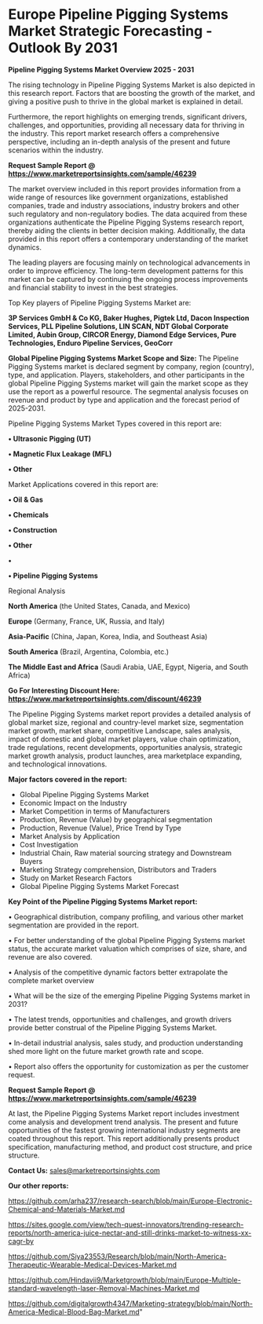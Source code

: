 # Europe Pipeline Pigging Systems Market Strategic Forecasting - Outlook By 2031

<Strong> Pipeline Pigging Systems Market Overview 2025 - 2031</strong>

The rising technology in Pipeline Pigging Systems Market is also depicted in this research report. Factors that are boosting the growth of the market, and giving a positive push to thrive in the global market is explained in detail.

Furthermore, the report highlights on emerging trends, significant drivers, challenges, and opportunities, providing all necessary data for thriving in the industry. This report market research offers a comprehensive perspective, including an in-depth analysis of the present and future scenarios within the industry.

<strong>Request Sample Report @ <a href=https://www.marketreportsinsights.com/sample/46239>https://www.marketreportsinsights.com/sample/46239</a></strong>

The market overview included in this report provides information from a wide range of resources like government organizations, established companies, trade and industry associations, industry brokers and other such regulatory and non-regulatory bodies. The data acquired from these organizations authenticate the Pipeline Pigging Systems research report, thereby aiding the clients in better decision making. Additionally, the data provided in this report offers a contemporary understanding of the market dynamics.

The leading players are focusing mainly on technological advancements in order to improve efficiency. The long-term development patterns for this market can be captured by continuing the ongoing process improvements and financial stability to invest in the best strategies.

Top Key players of Pipeline Pigging Systems Market are:

<strong>3P Services GmbH & Co KG, Baker Hughes, Pigtek Ltd, Dacon Inspection Services, PLL Pipeline Solutions, LIN SCAN, NDT Global Corporate Limited, Aubin Group, CIRCOR Energy, Diamond Edge Services, Pure Technologies, Enduro Pipeline Services, GeoCorr</strong>

<strong><b>Global Pipeline Pigging Systems Market Scope and Size:</b></strong>
The Pipeline Pigging Systems market is declared segment by company, region (country), type, and application. Players, stakeholders, and other participants in the global Pipeline Pigging Systems market will gain the market scope as they use the report as a powerful resource. The segmental analysis focuses on revenue and product by type and application and the forecast period of 2025-2031.

Pipeline Pigging Systems Market Types covered in this report are:

<strong>•  Ultrasonic Pigging (UT)

•  Magnetic Flux Leakage (MFL)

•  Other</strong>

Market Applications covered in this report are:

<strong>•  Oil & Gas

•  Chemicals

•  Construction

•  Other

•  

•  Pipeline Pigging Systems</strong> 

Regional Analysis

<strong>North America</strong> (the United States, Canada, and Mexico)

<strong>Europe</strong> (Germany, France, UK, Russia, and Italy)

<strong>Asia-Pacific</strong> (China, Japan, Korea, India, and Southeast Asia)

<strong>South America</strong> (Brazil, Argentina, Colombia, etc.)

<strong>The Middle East and Africa</strong> (Saudi Arabia, UAE, Egypt, Nigeria, and South Africa)

<strong>Go For Interesting Discount Here: <a href=https://www.marketreportsinsights.com/discount/46239>https://www.marketreportsinsights.com/discount/46239</a></strong>

The Pipeline Pigging Systems market report provides a detailed analysis of global market size, regional and country-level market size, segmentation market growth, market share, competitive Landscape, sales analysis, impact of domestic and global market players, value chain optimization, trade regulations, recent developments, opportunities analysis, strategic market growth analysis, product launches, area marketplace expanding, and technological innovations.

<strong><b>Major factors covered in the report:</b></strong>
<ul>
  <li>Global Pipeline Pigging Systems Market </li>
  <li>Economic Impact on the Industry</li>
  <li>Market Competition in terms of Manufacturers</li>
  <li>Production, Revenue (Value) by geographical segmentation</li>
  <li>Production, Revenue (Value), Price Trend by Type</li>
  <li>Market Analysis by Application</li>
  <li>Cost Investigation</li>
  <li>Industrial Chain, Raw material sourcing strategy and Downstream Buyers</li>
  <li>Marketing Strategy comprehension, Distributors and Traders</li>
  <li>Study on Market Research Factors</li>
  <li>Global Pipeline Pigging Systems Market Forecast</li>
</ul>

<strong><b>Key Point of the Pipeline Pigging Systems Market report:</b></strong>

• Geographical distribution, company profiling, and various other market segmentation are provided in the report.

• For better understanding of the global Pipeline Pigging Systems market status, the accurate market valuation which comprises of size, share, and revenue are also covered.

• Analysis of the competitive dynamic factors better extrapolate the complete market overview

• What will be the size of the emerging Pipeline Pigging Systems market in 2031?

• The latest trends, opportunities and challenges, and growth drivers provide better construal of the Pipeline Pigging Systems Market.

• In-detail industrial analysis, sales study, and production understanding shed more light on the future market growth rate and scope.

• Report also offers the opportunity for customization as per the customer request.

<strong>Request Sample Report @ <a href=https://www.marketreportsinsights.com/sample/46239>https://www.marketreportsinsights.com/sample/46239</a></strong>

At last, the Pipeline Pigging Systems Market report includes investment come analysis and development trend analysis. The present and future opportunities of the fastest growing international industry segments are coated throughout this report. This report additionally presents product specification, manufacturing method, and product cost structure, and price structure.

<strong>Contact Us:</strong>
sales@marketreportsinsights.com

<strong>Our other reports:</strong>

<a href=https://github.com/arha237/research-search/blob/main/Europe-Electronic-Chemical-and-Materials-Market.md>https://github.com/arha237/research-search/blob/main/Europe-Electronic-Chemical-and-Materials-Market.md</a>

<a href=https://sites.google.com/view/tech-quest-innovators/trending-research-reports/north-america-juice-nectar-and-still-drinks-market-to-witness-xx-cagr-by>https://sites.google.com/view/tech-quest-innovators/trending-research-reports/north-america-juice-nectar-and-still-drinks-market-to-witness-xx-cagr-by</a>

<a href=https://github.com/Siya23553/Research/blob/main/North-America-Therapeutic-Wearable-Medical-Devices-Market.md>https://github.com/Siya23553/Research/blob/main/North-America-Therapeutic-Wearable-Medical-Devices-Market.md</a>

<a href=https://github.com/Hindavii9/Marketgrowth/blob/main/Europe-Multiple-standard-wavelength-laser-Removal-Machines-Market.md>https://github.com/Hindavii9/Marketgrowth/blob/main/Europe-Multiple-standard-wavelength-laser-Removal-Machines-Market.md</a>

<a href=https://github.com/digitalgrowth4347/Marketing-strategy/blob/main/North-America-Medical-Blood-Bag-Market.md>https://github.com/digitalgrowth4347/Marketing-strategy/blob/main/North-America-Medical-Blood-Bag-Market.md</a>"
